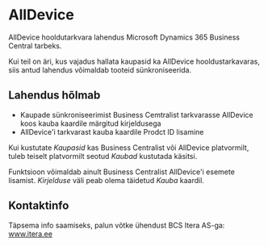 # AllDevice
AllDevice hooldutarkvara lahendus Microsoft Dynamics 365 Business Central tarbeks.
  
Kui teil on äri, kus vajadus hallata kaupasid ka AllDevice hooldustarkavaras, siis antud lahendus võimaldab tooteid sünkroniseerida.

## Lahendus hõlmab
* Kaupade sünkroniseerimist Business Cemtralist tarkvarasse AllDevice koos kauba kaardile märgitud kirjeldusega
* AllDevice'i tarkvarast kauba kaardile Prodct ID lisamine

Kui kustutate _Kaupasid_ kas Business Centralist või AllDevice platvormilt, tuleb teiselt platvormilt seotud _Kaubad_ kustutada käsitsi.

Funktsioon võimaldab ainult Business Centralist AllDevice'i esemete lisamist. _Kirjelduse_ väli peab olema täidetud _Kauba_ kaardil.

## Kontaktinfo
Täpsema info saamiseks, palun võtke ühendust BCS Itera AS-ga:  
<a href="https://www.itera.ee/" target="_blank">www.itera.ee</a>